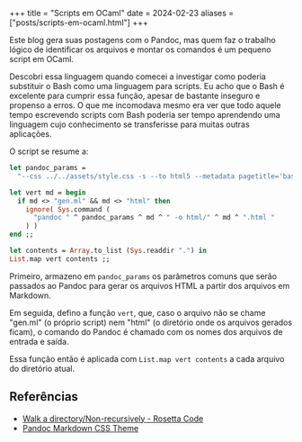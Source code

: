 +++
title = "Scripts em OCaml"
date = 2024-02-23
aliases = ["posts/scripts-em-ocaml.html"]
+++

Este blog gera suas postagens com o Pandoc, mas quem faz o trabalho lógico de identificar os arquivos e montar os comandos é um pequeno script em OCaml.

Descobri essa linguagem quando comecei a investigar como poderia substituir o Bash como uma linguagem para scripts. Eu acho que o Bash é excelente para cumprir essa função, apesar de bastante inseguro e propenso a erros. O que me incomodava mesmo era ver que todo aquele tempo escrevendo scripts com Bash poderia ser tempo aprendendo uma linguagem cujo conhecimento se transferisse para muitas outras aplicações.

O script se resume a:

```ocaml
let pandoc_params = 
  "--css ../../assets/style.css -s --to html5 --metadata pagetitle='basename' "

let vert md = begin
  if md <> "gen.ml" && md <> "html" then
    ignore( Sys.command (
      "pandoc " ^ pandoc_params ^ md ^ " -o html/" ^ md ^ ".html "
    ) )
end ;;

let contents = Array.to_list (Sys.readdir ".") in
List.map vert contents ;;
```

Primeiro, armazeno em `pandoc_params` os parâmetros comuns que serão passados ao Pandoc para gerar os arquivos HTML a partir dos arquivos em Markdown.

Em seguida, defino a função `vert`, que, caso o arquivo não se chame "gen.ml" (o próprio script) nem "html" (o diretório onde os arquivos gerados ficam), o comando do Pandoc é chamado com os nomes dos arquivos de entrada e saída.

Essa função então é aplicada com `List.map vert contents` a cada arquivo do diretório atual.

## Referências
- [Walk a directory/Non-recursively - Rosetta Code](https://rosettacode.org/wiki/Walk_a_directory/Non-recursively#OCaml)
- [Pandoc Markdown CSS Theme](https://jez.io/pandoc-markdown-css-theme/)
